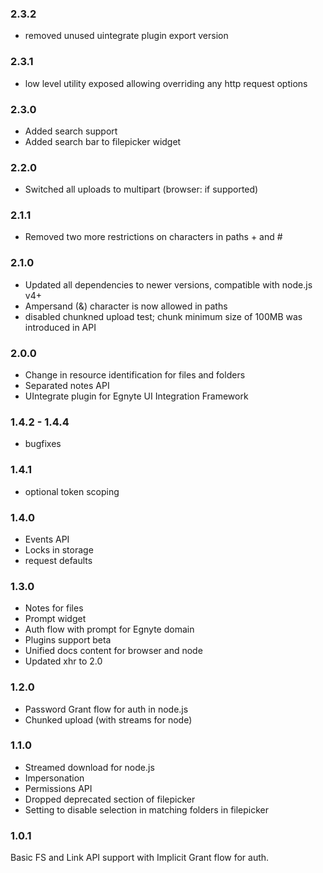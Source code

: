 ### 2.3.2
- removed unused uintegrate plugin export version

### 2.3.1
- low level utility exposed allowing overriding any http request options

### 2.3.0
- Added search support
- Added search bar to filepicker widget

### 2.2.0
- Switched all uploads to multipart (browser: if supported)

### 2.1.1
- Removed two more restrictions on characters in paths + and #

### 2.1.0
- Updated all dependencies to newer versions, compatible with node.js v4+
- Ampersand (&) character is now allowed in paths
- disabled chunkned upload test; chunk minimum size of 100MB was introduced in API

### 2.0.0
- Change in resource identification for files and folders
- Separated notes API
- UIntegrate plugin for Egnyte UI Integration Framework

### 1.4.2 - 1.4.4
- bugfixes

### 1.4.1
- optional token scoping

### 1.4.0
- Events API
- Locks in storage
- request defaults

### 1.3.0
- Notes for files
- Prompt widget
- Auth flow with prompt for Egnyte domain
- Plugins support beta
- Unified docs content for browser and node
- Updated xhr to 2.0

### 1.2.0
- Password Grant flow for auth in node.js
- Chunked upload (with streams for node)

### 1.1.0
- Streamed download for node.js
- Impersonation
- Permissions API
- Dropped deprecated section of filepicker
- Setting to disable selection in matching folders in filepicker

### 1.0.1
Basic FS and Link API support with Implicit Grant flow for auth.
